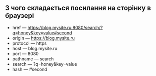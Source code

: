 ## З чого складається посилання на сторінку в браузері

-   href — https://blog.mysite.ru:8080/search/?q=honey&key=value#second
-   origin — https://blog.mysite.ru
-   protocol — https
-   host — blog.mysite.ru
-   port — 8080
-   pathname — search
-   search — ?q=honey&key=value
-   hash — #second
